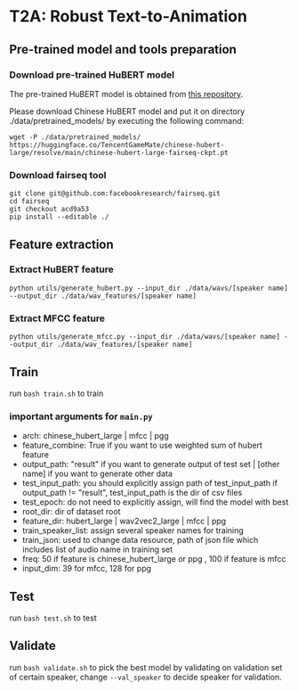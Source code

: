 # T2A: Robust Text-to-Animation
## Pre-trained model and tools preparation
### Download pre-trained HuBERT model
The pre-trained HuBERT model is obtained from [this repository](https://github.com/TencentGameMate/chinese_speech_pretrain).

Please download Chinese HuBERT model and put it on directory ./data/pretrained_models/ by executing the following command:

```wget -P ./data/pretrained_models/ https://huggingface.co/TencentGameMate/chinese-hubert-large/resolve/main/chinese-hubert-large-fairseq-ckpt.pt```

### Download fairseq tool
```
git clone git@github.com:facebookresearch/fairseq.git
cd fairseq
git checkout acd9a53
pip install --editable ./
```

## Feature extraction
### Extract HuBERT feature
```python utils/generate_hubert.py --input_dir ./data/wavs/[speaker name] --output_dir ./data/wav_features/[speaker name]```

### Extract MFCC feature
```python utils/generate_mfcc.py --input_dir ./data/wavs/[speaker name] --output_dir ./data/wav_features/[speaker name]```

## Train
run ```bash train.sh``` to train

### important arguments for ```main.py```
- arch: chinese_hubert_large | mfcc | pgg
- feature_combine: True if you want to use weighted sum of hubert feature
- output_path: "result" if you want to generate output of test set | [other name] if you want to generate other data
- test_input_path: you should explicitly assign path of test_input_path if output_path != "result", test_input_path is the dir of csv files
- test_epoch: do not need to explicitly assign, will find the model with best 
- root_dir: dir of dataset root
- feature_dir: hubert_large | wav2vec2_large | mfcc | ppg
- train_speaker_list: assign several speaker names for training
- train_json: used to change data resource, path of json file which includes list of audio name in training set
- freq: 50 if feature is chinese_hubert_large or ppg , 100 if feature is mfcc
- input_dim: 39 for mfcc, 128 for ppg

## Test
run ```bash test.sh``` to test

## Validate
run ```bash validate.sh``` to pick the best model by validating on validation set of certain speaker, change ```--val_speaker``` to decide speaker for validation.